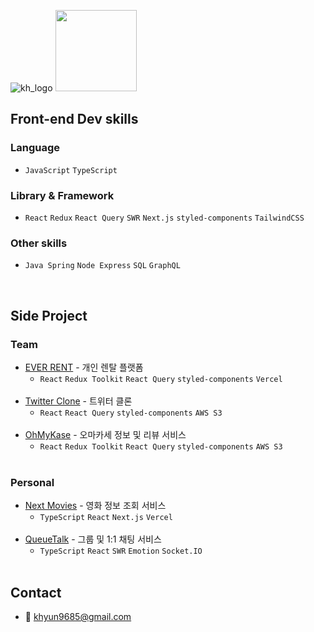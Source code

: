![kh_logo](https://user-images.githubusercontent.com/73919235/193058972-03211f18-894f-4187-8c6a-6706d0d60cc4.jpg)
<img src="https://user-images.githubusercontent.com/73919235/196759856-c5ce95b3-14cb-4d43-9ebd-c195a3988e51.png" height="130px" />

## Front-end Dev skills
### Language
- `JavaScript` `TypeScript`
### Library & Framework
- `React` `Redux` `React Query` `SWR` `Next.js` `styled-components` `TailwindCSS`
### Other skills
- `Java Spring` `Node Express` `SQL` `GraphQL`
<br>

## Side Project
### Team
- [EVER RENT](https://github.com/ever-rent/ever-rent-FE) - 개인 렌탈 플랫폼
  - `React` `Redux Toolkit` `React Query` `styled-components` `Vercel`
  <br>
- [Twitter Clone](https://github.com/kwakhyun/twitter-clone-FE) - 트위터 클론
  - `React` `React Query` `styled-components` `AWS S3`
  <br>
- [OhMyKase](https://github.com/kwakhyun/oh-my-kase-FE) - 오마카세 정보 및 리뷰 서비스
  - `React` `Redux Toolkit` `React Query` `styled-components` `AWS S3`
  <br>
  
### Personal
- [Next Movies](https://github.com/kwakhyun/next-movies) - 영화 정보 조회 서비스
  - `TypeScript` `React` `Next.js` `Vercel`
  <br>
- [QueueTalk](https://github.com/kwakhyun/our-talk) - 그룹 및 1:1 채팅 서비스
  - `TypeScript` `React` `SWR` `Emotion` `Socket.IO`
  <br>
  
## Contact
- 📧 khyun9685@gmail.com
